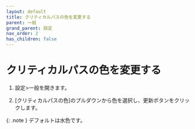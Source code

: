 ```yaml
---
layout: default
title: クリティカルパスの色を変更する
parent: 一般
grand_parent: 設定
nav_order: 2
has_children: false
---
```


# クリティカルパスの色を変更する

1. 設定>一般を開きます。

2. [クリティカルパスの色]のプルダウンから色を選択し、更新ボタンをクリックします。

{: .note }
デフォルトは水色です。
